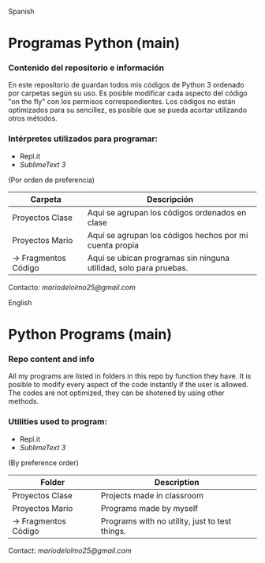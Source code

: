 <p>Spanish</p>
<h1>Programas Python (main)</h1>
<h3>Contenido del repositorio e información</h3>
<p>En este repositorio de guardan todos mis códigos de Python 3 ordenado por carpetas según su uso. Es posible modificar cada aspecto del código "on the fly" con los permisos correspondientes. Los códigos no están optimizados para su sencillez, es posible que se pueda acortar utilizando otros métodos.</p>
<h3>Intérpretes utilizados para programar:</h3>
<ul>
 <li>Repl.it</li>
 <li><em>SublimeText 3</em></li>
 </ul>
<p>(Por orden de preferencia)</p>

**Carpeta** | **Descripción**
----------- | -------------
Proyectos Clase | Aquí se agrupan los códigos ordenados en clase
Proyectos Mario | Aquí se agrupan los códigos hechos por mi cuenta propia
 -> Fragmentos Código | Aquí se ubican programas sin ninguna utilidad, solo para pruebas.

Contacto: _mariodelolmo25@gmail.com_

<p>English</p>
<h1>Python Programs (main)</h1>
<h3>Repo content and info</h3>
<p>All my programs are listed in folders in this repo by function they have. It is posible to modify every aspect of the code instantly if the user is allowed. The codes are not optimized, they can be shotened by using other methods.</p>
<h3>Utilities used to program:</h3>
<ul>
 <li>Repl.it</li>
 <li><em>SublimeText 3</em></li>
 </ul>
<p>(By preference order)</p>

**Folder** | **Description**
----------- | -------------
Proyectos Clase | Projects made in classroom
Proyectos Mario | Programs made by myself
 -> Fragmentos Código | Programs with no utility, just to test things.

Contact: _mariodelolmo25@gmail.com_
